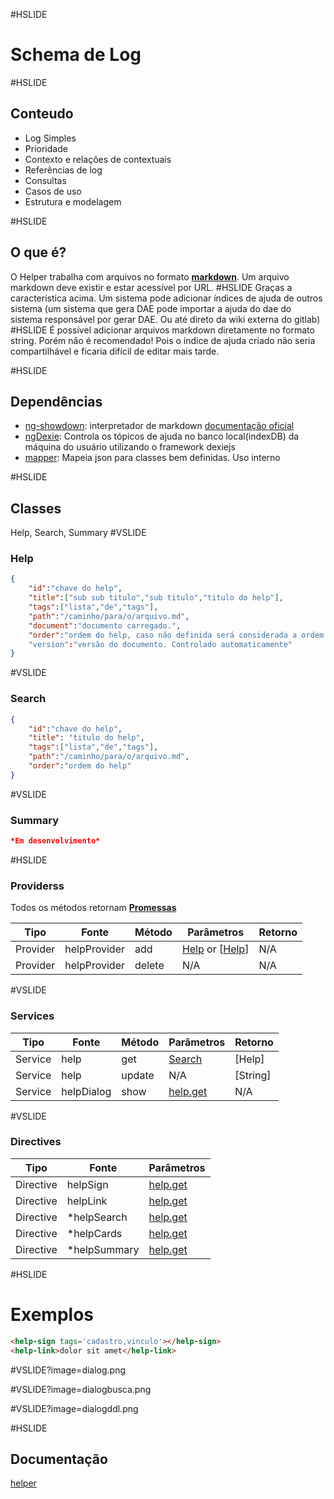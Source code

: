 #HSLIDE
# Schema de Log

#HSLIDE
## Conteudo
- Log Simples
- Prioridade
- Contexto e relações de contextuais
- Referências de log
- Consultas
- Casos de uso
- Estrutura e modelagem

#HSLIDE
## O que é?
O Helper trabalha com arquivos no formato **[markdown](https://guides.github.com/features/mastering-markdown/)**. Um arquivo
markdown deve existir e estar acessível por URL.
#HSLIDE
Graças a característica acima. Um sistema pode adicionar índices de ajuda
de outros sistema (um sistema que gera DAE pode importar a ajuda do dae do sistema responsável por gerar DAE. Ou até direto da wiki externa do gitlab)
#HSLIDE
É possível adicionar arquivos markdown diretamente no formato string. Porém não é recomendado! Pois
o índice de ajuda criado não seria compartilhável e ficaria difícil de editar mais tarde.


#HSLIDE
## Dependências
- [ng-showdown](http://x-oc-config.sefa.pa.gov.br/gitlab/sefa/sefa-ui/wikis/showdown): interpretador de markdown [documentação oficial](https://github.com/showdownjs/ng-showdown)
- [ngDexie](http://x-oc-config.sefa.pa.gov.br/gitlab/sefa/sefa-ui/wikis/dexie): Controla os tópicos de ajuda no banco local(indexDB) da máquina do usuário utilizando o framework dexiejs
- [mapper](#): Mapeia json para classes bem definidas. Uso interno

#HSLIDE
## Classes
Help, Search, Summary
#VSLIDE
### Help
``` json
{
    "id":"chave do help",
    "title":["sub sub titulo","sub titulo","titulo do help"],
    "tags":["lista","de","tags"],
    "path":"/caminho/para/o/arquivo.md",
    "document":"documento carregado.",
    "order":"ordem do help, caso não definida será considerada a ordem de inserção na base"
    "version":"versão do documento. Controlado automaticamente"
}
```
#VSLIDE
### Search
``` json
{
    "id":"chave do help",
    "title": "titulo do help",
    "tags":["lista","de","tags"],
    "path":"/caminho/para/o/arquivo.md",
    "order":"ordem do help"
}
```
#VSLIDE
### Summary
``` json
*Em desenvolvimento*
```
#HSLIDE
### Providerss 
Todos os métodos retornam [**Promessas**](https://developer.mozilla.org/pt-BR/docs/Web/JavaScript/Reference/Global_Objects/Promise)

Tipo      | Fonte        | Método | Parâmetros                        | Retorno
--------- | ------------ | ------ | --------------------------------- | -----------
Provider  | helpProvider | add    | [Help]() or [[Help]()]            | N/A
Provider  | helpProvider | delete | N/A                               | N/A


#VSLIDE
### Services
Tipo      | Fonte        | Método | Parâmetros                        | Retorno
--------- | ------------ | ------ | --------------------------------- | -----------
Service   | help         | get    | [Search]()                        | [Help]    
Service   | help         | update | N/A                               | [String]
Service   | helpDialog   | show   | [help.get]()      | N/A
  
#VSLIDE
### Directives
Tipo      | Fonte        | Parâmetros                       
--------- | ------------ | -----------------------------
Directive | helpSign     | [help.get]() 
Directive | helpLink     | [help.get]() 
Directive | *helpSearch  | [help.get]() 
Directive | *helpCards   | [help.get]()
Directive | *helpSummary | [help.get]()


#HSLIDE
# Exemplos
``` html
<help-sign tags='cadastro,vinculo'></help-sign>
<help-link>dolor sit amet</help-link>
```
#VSLIDE?image=dialog.png

#VSLIDE?image=dialogbusca.png

#VSLIDE?image=dialogddl.png


#HSLIDE
## Documentação
[helper](http://x-oc-config.sefa.pa.gov.br/gitlab/sefa/sefa-ui/wikis/helper)
